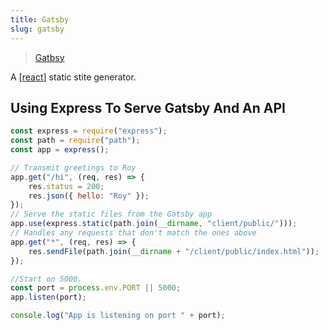 ```yaml
---
title: Gatsby
slug: gatsby
---
```


> [Gatbsy](https://gatsby.org)

A [[react]] static stite generator.

## Using Express To Serve Gatsby And An API

```js
const express = require("express");
const path = require("path");
const app = express();

// Transmit greetings to Roy
app.get("/hi", (req, res) => {
	res.status = 200;
	res.json({ hello: "Roy" });
});
// Serve the static files from the Gatsby app
app.use(express.static(path.join(__dirname, "client/public/")));
// Handles any requests that don't match the ones above
app.get("*", (req, res) => {
	res.sendFile(path.join(__dirname + "/client/public/index.html"));
});

//Start on 5000.
const port = process.env.PORT || 5000;
app.listen(port);

console.log("App is listening on port " + port);
```

[//begin]: # "Autogenerated link references for markdown compatibility"
[react]: react "React"
[static-stite-generator]: static-stite-generator "Statice Site Generator(s)"
[//end]: # "Autogenerated link references"

```

```
